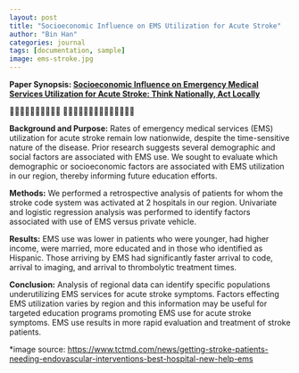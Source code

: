 ```yaml
---
layout: post
title: "Socioeconomic Influence on EMS Utilization for Acute Stroke"
author: "Bin Han"
categories: journal
tags: [documentation, sample]
image: ems-stroke.jpg
---
```


**Paper Synopsis: [Socioeconomic Influence on Emergency Medical Services Utilization for Acute Stroke: Think Nationally, Act Locally](https://journals.sagepub.com/doi/full/10.1177/19418744211010049)**

📖📖📖📖📖📖📖📖📖📖 📖📖📖📖📖📖📖📖📖📖📖📖📖📖

**Background and Purpose:** Rates of emergency medical services (EMS) utilization for acute stroke remain low nationwide, despite the time-sensitive nature of the disease. Prior research suggests several demographic and social factors are associated with EMS use. We sought to evaluate which demographic or socioeconomic factors are associated with EMS utilization in our region, thereby informing future education efforts.

**Methods:** We performed a retrospective analysis of patients for whom the stroke code system was activated at 2 hospitals in our region. Univariate and logistic regression analysis was performed to identify factors associated with use of EMS versus private vehicle.

**Results:** EMS use was lower in patients who were younger, had higher income, were married, more educated and in those who identified as Hispanic. Those arriving by EMS had significantly faster arrival to code, arrival to imaging, and arrival to thrombolytic treatment times.

**Conclusion:** Analysis of regional data can identify specific populations underutilizing EMS services for acute stroke symptoms. Factors effecting EMS utilization varies by region and this information may be useful for targeted education programs promoting EMS use for acute stroke symptoms. EMS use results in more rapid evaluation and treatment of stroke patients.

*image source: https://www.tctmd.com/news/getting-stroke-patients-needing-endovascular-interventions-best-hospital-new-help-ems
